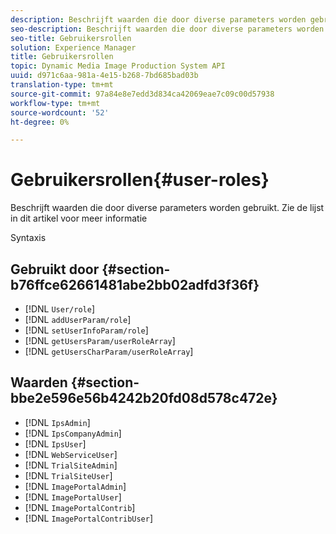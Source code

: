 ```yaml
---
description: Beschrijft waarden die door diverse parameters worden gebruikt. Zie de lijst in dit artikel voor meer informatie
seo-description: Beschrijft waarden die door diverse parameters worden gebruikt. Zie de lijst in dit artikel voor meer informatie
seo-title: Gebruikersrollen
solution: Experience Manager
title: Gebruikersrollen
topic: Dynamic Media Image Production System API
uuid: d971c6aa-981a-4e15-b268-7bd685bad03b
translation-type: tm+mt
source-git-commit: 97a84e8e7edd3d834ca42069eae7c09c00d57938
workflow-type: tm+mt
source-wordcount: '52'
ht-degree: 0%

---
```



# Gebruikersrollen{#user-roles}

Beschrijft waarden die door diverse parameters worden gebruikt. Zie de lijst in dit artikel voor meer informatie

Syntaxis

## Gebruikt door {#section-b76ffce62661481abe2bb02adfd3f36f}

* [!DNL `User/role`]
* [!DNL `addUserParam/role`]
* [!DNL `setUserInfoParam/role`]
* [!DNL `getUsersParam/userRoleArray`]
* [!DNL `getUsersCharParam/userRoleArray`]

## Waarden {#section-bbe2e596e56b4242b20fd08d578c472e}

* [!DNL `IpsAdmin`]
* [!DNL `IpsCompanyAdmin`]
* [!DNL `IpsUser`]
* [!DNL `WebServiceUser`]
* [!DNL `TrialSiteAdmin`]
* [!DNL `TrialSiteUser`]
* [!DNL `ImagePortalAdmin`]
* [!DNL `ImagePortalUser`]
* [!DNL `ImagePortalContrib`]
* [!DNL `ImagePortalContribUser`]

